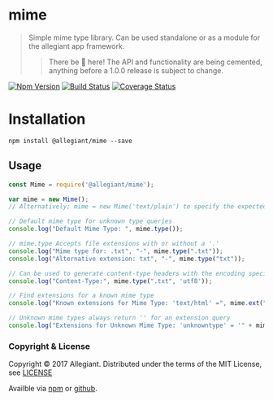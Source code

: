 # mime

> Simple mime type library. Can be used standalone or as a module for the allegiant app framework.
>> There be 🐲 here! The API and functionality are being cemented, anything before a 1.0.0 release is subject to change.

[![Npm Version](https://img.shields.io/npm/v/node-git-server.svg)](https://www.npmjs.com/package/@allegiant/mime)
[![Build Status](https://travis-ci.org/allegiant-js/mime.svg?branch=master)](https://travis-ci.org/allegiant-js/mime.svg?branch=master)
[![Coverage Status](https://coveralls.io/repos/github/allegiant-js/mime/badge.svg?branch=master)](https://coveralls.io/github/allegiant-js/mime?branch=master)

# Installation

```
npm install @allegiant/mime --save
```

## Usage
```js
const Mime = require('@allegiant/mime');

var mime = new Mime();
// Alternatively; mime = new Mime('text/plain') to specify the expected default mime type returned on type queries

// Default mime type for unknown type queries
console.log("Default Mime Type: ", mime.type());

// mime.type Accepts file extensions with or without a '.' 
console.log("Mime type for: .txt", "-", mime.type(".txt"));
console.log("Alternative extension: txt", "-", mime.type("txt"));

// Can be used to generate content-type headers with the encoding specified
console.log("Content-Type:", mime.type(".txt", 'utf8'));

// Find extensions for a known mime type
console.log("Known extensions for Mime Type: 'text/html' =", mime.ext("text/html"));

// Unknown mime types always return '' for an extension query
console.log("Extensions for Unknown Mime Type: 'unknowntype' = '" + mime.ext("unknowntype") + "'");
```

### Copyright & License

Copyright &copy; 2017 Allegiant. Distributed under the terms of the MIT License, see [LICENSE](https://github.com/allegiant-js/mime/blob/master/LICENSE)

Availble via [npm](https://www.npmjs.com/package/@allegiant/mime) or [github](https://github.com/allegiant-js/mime).
